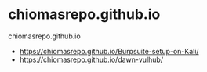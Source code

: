# chiomasrepo.github.io
chiomasrepo.github.io


- https://chiomasrepo.github.io/Burpsuite-setup-on-Kali/
- https://chiomasrepo.github.io/dawn-vulhub/
